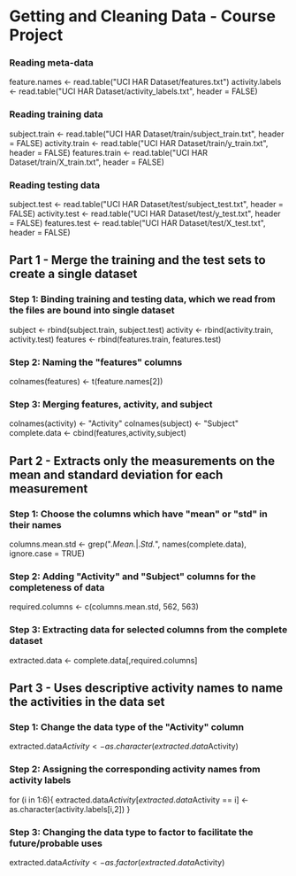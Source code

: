 # Getting and Cleaning Data - Course Project

### Reading meta-data

feature.names <- read.table("UCI HAR Dataset/features.txt")
activity.labels <- read.table("UCI HAR Dataset/activity_labels.txt", header = FALSE)

### Reading training data

subject.train <- read.table("UCI HAR Dataset/train/subject_train.txt", header = FALSE)
activity.train <- read.table("UCI HAR Dataset/train/y_train.txt", header = FALSE)
features.train <- read.table("UCI HAR Dataset/train/X_train.txt", header = FALSE)

### Reading testing data

subject.test <- read.table("UCI HAR Dataset/test/subject_test.txt", header = FALSE)
activity.test <- read.table("UCI HAR Dataset/test/y_test.txt", header = FALSE)
features.test <- read.table("UCI HAR Dataset/test/X_test.txt", header = FALSE)

## Part 1 - Merge the training and the test sets to create a single dataset

### Step 1: Binding training and testing data, which we read from the files are bound into single dataset
subject <- rbind(subject.train, subject.test)
activity <- rbind(activity.train, activity.test)
features <- rbind(features.train, features.test)

### Step 2: Naming the "features" columns
colnames(features) <- t(feature.names[2])

### Step 3: Merging features, activity, and subject
colnames(activity) <- "Activity"
colnames(subject) <- "Subject"
complete.data <- cbind(features,activity,subject)

## Part 2 - Extracts only the measurements on the mean and standard deviation for each measurement

### Step 1: Choose the columns which have "mean" or "std" in their names
columns.mean.std <- grep(".*Mean.*|.*Std.*", names(complete.data), ignore.case = TRUE)

### Step 2: Adding "Activity" and "Subject" columns for the completeness of data
required.columns <- c(columns.mean.std, 562, 563)

### Step 3: Extracting data for selected columns from the complete dataset
extracted.data <- complete.data[,required.columns]


## Part 3 - Uses descriptive activity names to name the activities in the data set
### Step 1: Change the data type of the "Activity" column
extracted.data$Activity <- as.character(extracted.data$Activity)

### Step 2: Assigning the corresponding activity names from activity labels
for (i in 1:6){
	extracted.data$Activity[extracted.data$Activity == i] <- as.character(activity.labels[i,2])
}

### Step 3: Changing the data type to factor to facilitate the future/probable uses
extracted.data$Activity <- as.factor(extracted.data$Activity)



























